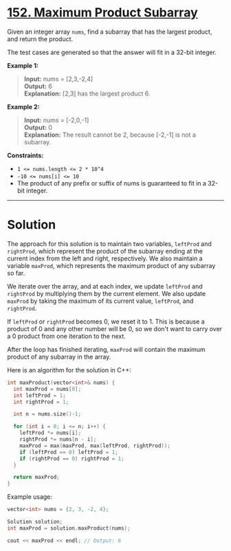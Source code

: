 # [152. Maximum Product Subarray](https://leetcode.com/problems/maximum-product-subarray/)

Given an integer array `nums`, find a subarray that has the largest product, and return the product.

The test cases are generated so that the answer will fit in a 32-bit integer.

**Example 1:**

>**Input:** nums = [2,3,-2,4]<br>
**Output:** 6<br>
**Explanation:** [2,3] has the largest product 6.

**Example 2:**

>**Input:** nums = [-2,0,-1]<br>
**Output:** 0<br>
**Explanation:** The result cannot be 2, because [-2,-1] is not a subarray.

**Constraints:**

- `1 <= nums.length <= 2 * 10^4`
- `-10 <= nums[i] <= 10`
- The product of any prefix or suffix of nums is guaranteed to fit in a 32-bit integer.
---
# Solution
The approach for this solution is to maintain two variables, `leftProd` and `rightProd`, which represent the product of the subarray ending at the current index from the left and right, respectively. We also maintain a variable `maxProd`, which represents the maximum product of any subarray so far.

We iterate over the array, and at each index, we update `leftProd` and `rightProd` by multiplying them by the current element. We also update `maxProd` by taking the maximum of its current value, `leftProd`, and `rightProd`.

If `leftProd` or `rightProd` becomes 0, we reset it to 1. This is because a product of 0 and any other number will be 0, so we don't want to carry over a 0 product from one iteration to the next.

After the loop has finished iterating, `maxProd` will contain the maximum product of any subarray in the array.

Here is an algorithm for the solution in C++:

```c++
int maxProduct(vector<int>& nums) {
  int maxProd = nums[0];
  int leftProd = 1;
  int rightProd = 1;

  int n = nums.size()-1;

  for (int i = 0; i <= n; i++) {
    leftProd *= nums[i];
    rightProd *= nums[n - i];
    maxProd = max(maxProd, max(leftProd, rightProd));
    if (leftProd == 0) leftProd = 1;
    if (rightProd == 0) rightProd = 1;
  }

  return maxProd;
}
```

Example usage:

```c++
vector<int> nums = {2, 3, -2, 4};

Solution solution;
int maxProd = solution.maxProduct(nums);

cout << maxProd << endl; // Output: 6
```